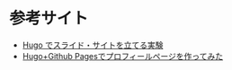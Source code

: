 # 参考サイト
- [Hugo でスライド・サイトを立てる実験](https://text.baldanders.info/remark/2019/12/slide-site-by-hugo/)
- [Hugo+Github Pagesでプロフィールページを作ってみた](https://zenn.dev/okaponta/articles/c302f58507febc)